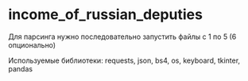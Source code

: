 # income_of_russian_deputies

Для парсинга нужно последовательно запустить файлы с 1 по 5 (6 опционально)

Используемые библиотеки: requests, json, bs4, os, keyboard, tkinter, pandas





